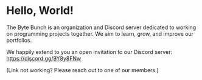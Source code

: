 # Hello, World!

The Byte Bunch is an organization and Discord server dedicated to working on programming projects together. We aim to learn, grow, and improve our portfolios.

We happily extend to you an open invitation to our Discord server: https://discord.gg/9Y8y8FNw

(Link not working? Please reach out to one of our members.)
